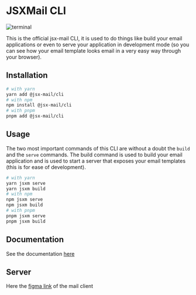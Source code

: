 # JSXMail CLI

![terminal](https://user-images.githubusercontent.com/72868196/187474934-ba56969c-0fb3-4d07-8f51-6ae2952acdea.gif)

This is the official jsx-mail CLI, it is used to do things like build your email applications or even to serve your application in development mode (so you can see how your email template looks email in a very easy way through your browser).

## Installation

```bash
# with yarn
yarn add @jsx-mail/cli
# with npm
npm install @jsx-mail/cli
# with pnpm
pnpm add @jsx-mail/cli
```

## Usage

The two most important commands of this CLI are without a doubt the `build` and the `serve` commands. The build command is used to build your email application and is used to start a server that exposes your email templates (this is for ease of development).

```bash
# with yarn
yarn jsxm serve
yarn jsxm build
# with npm
npm jsxm serve
npm jsxm build
# with pnpm
pnpm jsxm serve
pnpm jsxm build
```

## Documentation

See the documentation [here](https://jsx-mail.org/docs/cli)

## Server

Here the [figma link](https://www.figma.com/file/hL1IjKPp9kwke9QT6XyokW/jsx-mail-client?node-id=2%3A1654) of the mail client
